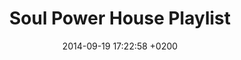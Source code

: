 ---
layout: post
title: "Soul Power House Playlist"
date: 2014-09-19 17:22:58 +0200
track_id: 49812427
track_kind: playlist
track_url: https://soundcloud.com/tanzfunktion/sets/soul-power-house
---